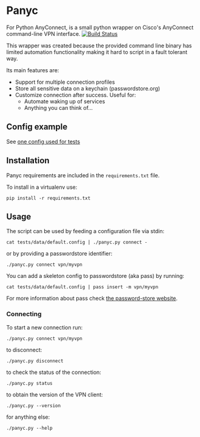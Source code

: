 # Panyc

For Python AnyConnect, is a small python wrapper on Cisco's AnyConnect
command-line VPN interface. [![Build Status](https://travis-ci.org/unode/panyc.svg?branch=master)](https://travis-ci.org/unode/panyc)

This wrapper was created because the provided command line binary has limited
automation functionality making it hard to script in a fault tolerant way.


Its main features are:

* Support for multiple connection profiles
* Store all sensitive data on a keychain (passwordstore.org)
* Customize connection after success. Useful for:
    * Automate waking up of services
    * Anything you can think of...


## Config example

See [one config used for tests](tests/data/postcmd.config)


## Installation

Panyc requirements are included in the `requirements.txt` file.

To install in a virtualenv use:

    pip install -r requirements.txt


## Usage

The script can be used by feeding a configuration file via stdin:

    cat tests/data/default.config | ./panyc.py connect -

or by providing a passwordstore identifier:

    ./panyc.py connect vpn/myvpn

You can add a skeleton config to passwordstore (aka pass) by running:

    cat tests/data/default.config | pass insert -m vpn/myvpn

For more information about pass check [the password-store website](https://passwordstore.org).


### Connecting

To start a new connection run:

    ./panyc.py connect vpn/myvpn

to disconnect:

    ./panyc.py disconnect

to check the status of the connection:

    ./panyc.py status

to obtain the version of the VPN client:

    ./panyc.py --version

for anything else:

    ./panyc.py --help
